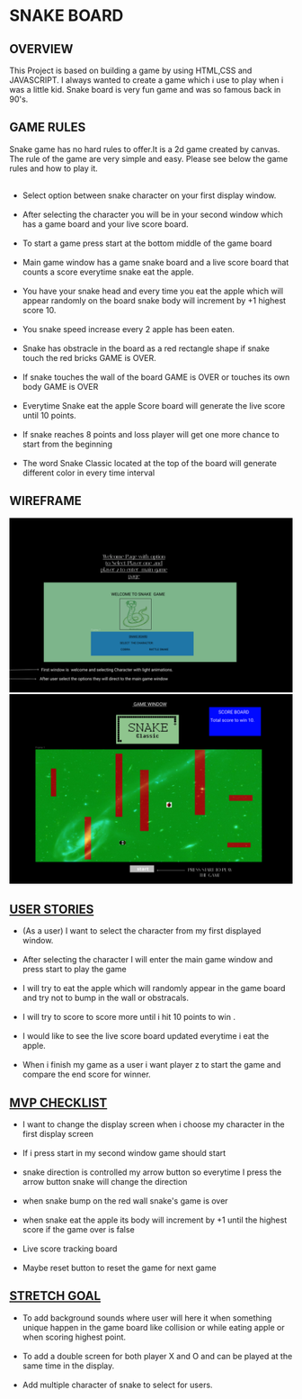 <h1>SNAKE BOARD</H1>

<H2>OVERVIEW</H2>
This Project is based on building a game by using HTML,CSS and JAVASCRIPT. I always wanted to create a game which i use to play when i was a little kid. Snake board is very fun game and was so famous back in 90's.

<h2>GAME RULES</h2> 
 Snake game has no hard rules to offer.It is a 2d game created by  canvas.
 <br>
 The rule of the game are very simple and easy. Please see below the game rules and how to play it.
 <ul>
  <br>
 <li>Select option between snake character on your first display window.
 </li>
  <br>
<li>After selecting the character you will be in your second window which has a game board and your live score board.
 </li>
  <br>
 <li>To start a game press start at the bottom middle of the game board
 </li>
  <br>
 <li>Main game window has a game snake board and a live score board that counts a score everytime snake eat the apple.
 </li>
  <br>
 <li>You have your snake head and every time you eat the apple which will appear randomly on the board snake body will increment by +1 highest score 10.
 </li>
  <br>
 <li>You snake speed increase every 2 apple has been eaten. 
 </li>
  <br>
 <li>Snake has obstracle in the board as a red rectangle shape if snake touch the red bricks GAME is OVER.
 </li>
  <br>
 <li>If snake touches the wall of the board GAME is OVER or touches its own body GAME is OVER </li>
  <br>
 <li>Everytime Snake eat the apple Score board will generate the live score until 10 points. </li>
  <br>
 <li>If snake reaches 8 points and loss player will get one more chance to start from the beginning</li>
  <br>
 <li>The word Snake Classic located at the top of the board will generate different color in every time interval</li>
 
 </ul>


 <h2>WIREFRAME</h2>

<img src='snake2.png'>
<br>
<img src='snake.png'>
 <H2><u>USER STORIES</u></H2>

<ul>
<li>
(As a user) I want to select the character from my first displayed window.
</li>
<br>
<li>After selecting the character I will enter the main game window and press start to play the game</li>
<br>
<li>I will try to eat the apple which will randomly appear in the game board and try not to bump in the wall or obstracals.
</li>
<br>
<li>I will try to score to score more until i hit 10 points to win .
</li>
<br>
<li>I would like to see the live score board updated everytime i eat the apple.
</li>
<br>
<li> When i finish my game as a user i want player z to start the game and compare the end score for winner.</li>
</ul>

<h2><u>MVP CHECKLIST</u></h2>
<ul>
<li>
 I want to change the display screen when i choose my character in the first display screen 
</li>
<br>
<li>
 If i press start in my second window game should start
</li>
<br>
 <li>snake direction is controlled my arrow button so everytime I press the arrow button snake will change the direction 
 </li>
 <br>
 <li>
  when snake bump on the red wall snake's game is over
 </li>
 <br>
 <li>
  when snake eat the apple its body will increment by +1 until the highest score if the game over is false
 </li>
 <br>
 <li>Live score tracking board 
 </li>
 <br>
 <li>Maybe reset button to reset the game for next game
 </li>
 </ul>


<h2><u>STRETCH GOAL</u></h2>
<ul>
 <li>
  To add background sounds where user will here it when something unique happen in the game board like collision or while eating apple or when scoring highest point.
 </li>
 <br>
 <li>To add a double screen for both player X and O and can be played at the same time in the display.
 </li>
 <br>
 <li>Add multiple character of snake to select for users.
  </li>
  </ul>



 







